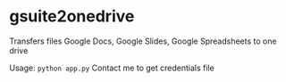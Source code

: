# gsuite2onedrive
Transfers files Google Docs, Google Slides, Google Spreadsheets to one drive

Usage: `python app.py` 
Contact me to get credentials file
